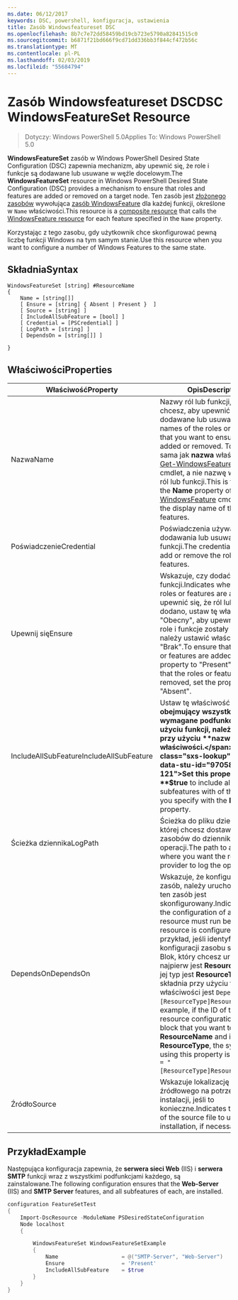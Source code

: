 ```yaml
---
ms.date: 06/12/2017
keywords: DSC, powershell, konfiguracja, ustawienia
title: Zasób Windowsfeatureset DSC
ms.openlocfilehash: 8b7c7e72dd58459bd19cb723e5790a82841515c0
ms.sourcegitcommit: b6871f21bd666f9cd71dd336bb3f844cf472b56c
ms.translationtype: MT
ms.contentlocale: pl-PL
ms.lasthandoff: 02/03/2019
ms.locfileid: "55684794"
---
```

# <a name="dsc-windowsfeatureset-resource"></a><span data-ttu-id="97058-103">Zasób Windowsfeatureset DSC</span><span class="sxs-lookup"><span data-stu-id="97058-103">DSC WindowsFeatureSet Resource</span></span>

> <span data-ttu-id="97058-104">Dotyczy: Windows PowerShell 5.0</span><span class="sxs-lookup"><span data-stu-id="97058-104">Applies To: Windows PowerShell 5.0</span></span>

<span data-ttu-id="97058-105">**WindowsFeatureSet** zasób w Windows PowerShell Desired State Configuration (DSC) zapewnia mechanizm, aby upewnić się, że role i funkcje są dodawane lub usuwane w węźle docelowym.</span><span class="sxs-lookup"><span data-stu-id="97058-105">The **WindowsFeatureSet** resource in Windows PowerShell Desired State Configuration (DSC) provides a mechanism to ensure that roles and features are added or removed on a target node.</span></span>
<span data-ttu-id="97058-106">Ten zasób jest [złożonego zasobów](../../../resources/authoringResourceComposite.md) wywołująca [zasób WindowsFeature](windowsfeatureResource.md) dla każdej funkcji, określone w `Name` właściwości.</span><span class="sxs-lookup"><span data-stu-id="97058-106">This resource is a [composite resource](../../../resources/authoringResourceComposite.md) that calls the [WindowsFeature resource](windowsfeatureResource.md) for each feature specified in the `Name` property.</span></span>

<span data-ttu-id="97058-107">Korzystając z tego zasobu, gdy użytkownik chce skonfigurować pewną liczbę funkcji Windows na tym samym stanie.</span><span class="sxs-lookup"><span data-stu-id="97058-107">Use this resource when you want to configure a number of Windows Features to the same state.</span></span>

## <a name="syntax"></a><span data-ttu-id="97058-108">Składnia</span><span class="sxs-lookup"><span data-stu-id="97058-108">Syntax</span></span>

```
WindowsFeatureSet [string] #ResourceName
{
    Name = [string[]]
    [ Ensure = [string] { Absent | Present }  ]
    [ Source = [string] ]
    [ IncludeAllSubFeature = [bool] ]
    [ Credential = [PSCredential] ]
    [ LogPath = [string] ]
    [ DependsOn = [string[]] ]

}
```

## <a name="properties"></a><span data-ttu-id="97058-109">Właściwości</span><span class="sxs-lookup"><span data-stu-id="97058-109">Properties</span></span>

|  <span data-ttu-id="97058-110">Właściwość</span><span class="sxs-lookup"><span data-stu-id="97058-110">Property</span></span>  |  <span data-ttu-id="97058-111">Opis</span><span class="sxs-lookup"><span data-stu-id="97058-111">Description</span></span>   |
|---|---|
| <span data-ttu-id="97058-112">Nazwa</span><span class="sxs-lookup"><span data-stu-id="97058-112">Name</span></span>| <span data-ttu-id="97058-113">Nazwy ról lub funkcji, które chcesz, aby upewnić się, są dodawane lub usuwane.</span><span class="sxs-lookup"><span data-stu-id="97058-113">The names of the roles or features that you want to ensure are added or removed.</span></span> <span data-ttu-id="97058-114">To jest taka sama jak **nazwa** właściwość [Get-WindowsFeature](https://technet.microsoft.com/en-us/library/jj205469.aspx) polecenia cmdlet, a nie nazwę wyświetlaną ról lub funkcji.</span><span class="sxs-lookup"><span data-stu-id="97058-114">This is the same as the **Name** property of the [Get-WindowsFeature](https://technet.microsoft.com/en-us/library/jj205469.aspx) cmdlet, and not the display name of the roles or features.</span></span>|
| <span data-ttu-id="97058-115">Poświadczenie</span><span class="sxs-lookup"><span data-stu-id="97058-115">Credential</span></span>| <span data-ttu-id="97058-116">Poświadczenia używane do dodawania lub usuwania ról lub funkcji.</span><span class="sxs-lookup"><span data-stu-id="97058-116">The credentials to use to add or remove the roles or features.</span></span>|
| <span data-ttu-id="97058-117">Upewnij się</span><span class="sxs-lookup"><span data-stu-id="97058-117">Ensure</span></span>| <span data-ttu-id="97058-118">Wskazuje, czy dodać ról lub funkcji.</span><span class="sxs-lookup"><span data-stu-id="97058-118">Indicates whether the roles or features are added.</span></span> <span data-ttu-id="97058-119">Aby upewnić się, że ról lub funkcji dodano, ustaw tę właściwość na "Obecny", aby upewnić się, czy role i funkcje zostały usunięte, należy ustawić właściwość na "Brak".</span><span class="sxs-lookup"><span data-stu-id="97058-119">To ensure that the roles or features are added, set this property to "Present" To ensure that the roles or features are removed, set the property to "Absent".</span></span>|
| <span data-ttu-id="97058-120">IncludeAllSubFeature</span><span class="sxs-lookup"><span data-stu-id="97058-120">IncludeAllSubFeature</span></span>| <span data-ttu-id="97058-121">Ustaw tę właściwość na **$true** obejmujący wszystkie wymagane podfunkcje przy użyciu funkcji, należy określić przy użyciu **nazwa** właściwości.</span><span class="sxs-lookup"><span data-stu-id="97058-121">Set this property to **$true** to include all required subfeatures with of the features you specify with the **Name** property.</span></span>|
| <span data-ttu-id="97058-122">Ścieżka dziennika</span><span class="sxs-lookup"><span data-stu-id="97058-122">LogPath</span></span>| <span data-ttu-id="97058-123">Ścieżka do pliku dziennika, w której chcesz dostawcy zasobów do dziennika operacji.</span><span class="sxs-lookup"><span data-stu-id="97058-123">The path to a log file where you want the resource provider to log the operation.</span></span>|
| <span data-ttu-id="97058-124">DependsOn</span><span class="sxs-lookup"><span data-stu-id="97058-124">DependsOn</span></span>| <span data-ttu-id="97058-125">Wskazuje, że konfiguracji inny zasób, należy uruchomić przed ten zasób jest skonfigurowany.</span><span class="sxs-lookup"><span data-stu-id="97058-125">Indicates that the configuration of another resource must run before this resource is configured.</span></span> <span data-ttu-id="97058-126">Na przykład, jeśli identyfikator konfiguracji zasobu skryptu Blok, który chcesz uruchomić najpierw jest __ResourceName__ a jej typ jest __ResourceType__, składnia przy użyciu tej właściwości jest `DependsOn = "[ResourceType]ResourceName"`.</span><span class="sxs-lookup"><span data-stu-id="97058-126">For example, if the ID of the resource configuration script block that you want to run first is __ResourceName__ and its type is __ResourceType__, the syntax for using this property is `DependsOn = "[ResourceType]ResourceName"`.</span></span>|
| <span data-ttu-id="97058-127">Źródło</span><span class="sxs-lookup"><span data-stu-id="97058-127">Source</span></span>| <span data-ttu-id="97058-128">Wskazuje lokalizację pliku źródłowego na potrzeby instalacji, jeśli to konieczne.</span><span class="sxs-lookup"><span data-stu-id="97058-128">Indicates the location of the source file to use for installation, if necessary.</span></span>|

## <a name="example"></a><span data-ttu-id="97058-129">Przykład</span><span class="sxs-lookup"><span data-stu-id="97058-129">Example</span></span>

<span data-ttu-id="97058-130">Następująca konfiguracja zapewnia, że **serwera sieci Web** (IIS) i **serwera SMTP** funkcji wraz z wszystkimi podfunkcjami każdego, są zainstalowane.</span><span class="sxs-lookup"><span data-stu-id="97058-130">The following configuration ensures that the **Web-Server** (IIS) and **SMTP Server** features, and all subfeatures of each, are installed.</span></span>

```powershell
configuration FeatureSetTest
{
    Import-DscResource -ModuleName PSDesiredStateConfiguration
    Node localhost
    {

        WindowsFeatureSet WindowsFeatureSetExample
        {
            Name                    = @("SMTP-Server", "Web-Server")
            Ensure                  = 'Present'
            IncludeAllSubFeature    = $true
        }
    }
}
```
